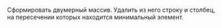 Сформировать двумерный массив. Удалить из него
строку и столбец, на пересечении которых находится
минимальный элемент.